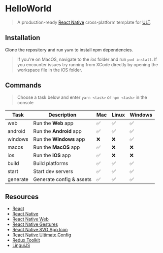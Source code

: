 # HelloWorld

> A production-ready [React Native](https://reactnative.dev) cross-platform template for [ULT](https://ult.dev).


## Installation

Clone the repository and run `yarn` to install npm dependencies.

> If you're on MacOS, navigate to the *ios* folder and run `pod install`. If you encounter issues try running from XCode directly by opening the workspace file in the iOS folder.


## Commands

> Choose a task below and enter `yarn <task>` or `npm <task>` in the console

| Task      | Description                        | Mac | Linux | Windows |
| ----------| -----------------------------------|-----|-------|---------|
| web       | Run the __Web__ app                |  ✅ |   ✅   |    ✅   |
| android   | Run the __Android__ app            |  ✅ |   ✅   |    ✅   |
| windows   | Run the __Windows__ app            |  ❌ |   ❌   |    ✅   |
| macos     | Run the __MacOS__ app              |  ✅ |   ❌   |    ❌   |
| ios       | Run the __iOS__ app                |  ✅ |   ❌   |    ❌   |
| build     | Build platforms                    |  ✅ |   ✅   |    ✅   |
| start     | Start dev servers                  |  ✅ |   ✅   |    ✅   |
| generate  | Generate config & assets           |  ✅ |   ✅   |    ✅   |


## Resources
- [React](https://reactjs.org/docs/getting-started.html)
- [React Native](https://reactnative.dev/docs/getting-started)
- [React Native Web](https://necolas.github.io/react-native-web/docs)
- [React Native Gestures](https://docs.swmansion.com/react-native-gesture-handler/docs)
- [React Native SVG App Icon](https://github.com/aeirola/react-native-svg-app-icon)
- [React Native Ultimate Config](https://github.com/maxkomarychev/react-native-ultimate-config)
- [Redux Toolkit](https://redux-toolkit.js.org/introduction/getting-started)
- [LinguiJS](https://lingui.js.org/)

